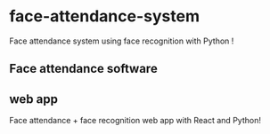 # face-attendance-system

Face attendance system using face recognition with Python !

## Face attendance software



## web app

Face attendance + face recognition web app with React and Python!


